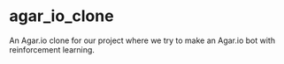 # agar_io_clone
An Agar.io clone for our project where we try to make an Agar.io bot with reinforcement learning.
